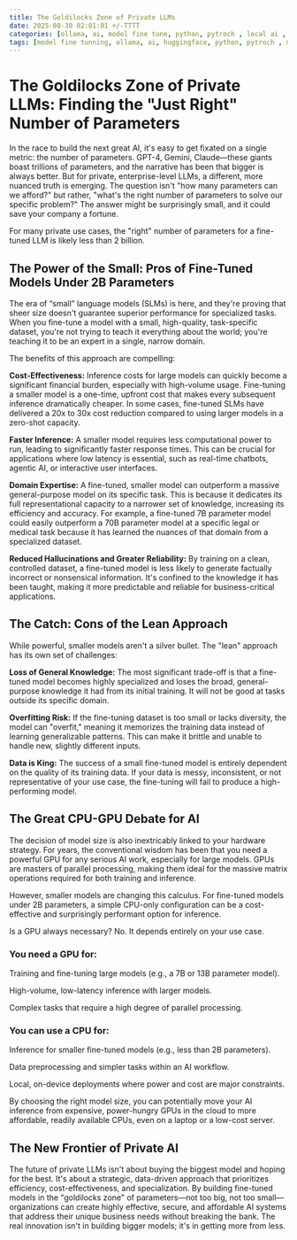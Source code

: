 ```yaml
---
title: The Goldilocks Zone of Private LLMs
date: 2025-08-30 02:01:01 +/-TTTT
categories: [ollama, ai, model fine tune, python, pytroch , local ai , mcp , ai agents ]
tags: [model fine tunning, ollama, ai, huggingface, python, pytroch , mcp , ai agents ]     # TAG names should always be lowercase
---
```

<script data-goatcounter="https://arulwebsite.goatcounter.com/count"
        async src="//gc.zgo.at/count.js"></script>

<script>
    // Append to the <body>; can use a CSS selector to append somewhere else.
    window.goatcounter.visit_count({append: 'body'})
</script>

# The Goldilocks Zone of Private LLMs: Finding the "Just Right" Number of Parameters

In the race to build the next great AI, it's easy to get fixated on a single metric: the number of parameters. GPT-4, Gemini, Claude—these giants boast trillions of parameters, and the narrative has been that bigger is always better. But for private, enterprise-level LLMs, a different, more nuanced truth is emerging. The question isn't "how many parameters can we afford?" but rather, "what's the right number of parameters to solve our specific problem?" The answer might be surprisingly small, and it could save your company a fortune.

For many private use cases, the "right" number of parameters for a fine-tuned LLM is likely less than 2 billion.

## The Power of the Small: Pros of Fine-Tuned Models Under 2B Parameters
The era of “small” language models (SLMs) is here, and they're proving that sheer size doesn't guarantee superior performance for specialized tasks. When you fine-tune a model with a small, high-quality, task-specific dataset, you're not trying to teach it everything about the world; you're teaching it to be an expert in a single, narrow domain.

The benefits of this approach are compelling:

**Cost-Effectiveness:** Inference costs for large models can quickly become a significant financial burden, especially with high-volume usage. Fine-tuning a smaller model is a one-time, upfront cost that makes every subsequent inference dramatically cheaper. In some cases, fine-tuned SLMs have delivered a 20x to 30x cost reduction compared to using larger models in a zero-shot capacity.

**Faster Inference:** A smaller model requires less computational power to run, leading to significantly faster response times. This can be crucial for applications where low latency is essential, such as real-time chatbots, agentic AI, or interactive user interfaces.

**Domain Expertise:** A fine-tuned, smaller model can outperform a massive general-purpose model on its specific task. This is because it dedicates its full representational capacity to a narrower set of knowledge, increasing its efficiency and accuracy. For example, a fine-tuned 7B parameter model could easily outperform a 70B parameter model at a specific legal or medical task because it has learned the nuances of that domain from a specialized dataset.

**Reduced Hallucinations and Greater Reliability:** By training on a clean, controlled dataset, a fine-tuned model is less likely to generate factually incorrect or nonsensical information. It's confined to the knowledge it has been taught, making it more predictable and reliable for business-critical applications.

## The Catch: Cons of the Lean Approach

While powerful, smaller models aren't a silver bullet. The "lean" approach has its own set of challenges:

**Loss of General Knowledge:** The most significant trade-off is that a fine-tuned model becomes highly specialized and loses the broad, general-purpose knowledge it had from its initial training. It will not be good at tasks outside its specific domain.

**Overfitting Risk:** If the fine-tuning dataset is too small or lacks diversity, the model can "overfit," meaning it memorizes the training data instead of learning generalizable patterns. This can make it brittle and unable to handle new, slightly different inputs.

**Data is King:** The success of a small fine-tuned model is entirely dependent on the quality of its training data. If your data is messy, inconsistent, or not representative of your use case, the fine-tuning will fail to produce a high-performing model.

## The Great CPU-GPU Debate for AI

The decision of model size is also inextricably linked to your hardware strategy. For years, the conventional wisdom has been that you need a powerful GPU for any serious AI work, especially for large models. GPUs are masters of parallel processing, making them ideal for the massive matrix operations required for both training and inference.

However, smaller models are changing this calculus. For fine-tuned models under 2B parameters, a simple CPU-only configuration can be a cost-effective and surprisingly performant option for inference.

Is a GPU always necessary?
No. It depends entirely on your use case.

### You need a GPU for:

Training and fine-tuning large models (e.g., a 7B or 13B parameter model).

High-volume, low-latency inference with larger models.

Complex tasks that require a high degree of parallel processing.

### You can use a CPU for:

Inference for smaller fine-tuned models (e.g., less than 2B parameters).

Data preprocessing and simpler tasks within an AI workflow.

Local, on-device deployments where power and cost are major constraints.

By choosing the right model size, you can potentially move your AI inference from expensive, power-hungry GPUs in the cloud to more affordable, readily available CPUs, even on a laptop or a low-cost server.

## The New Frontier of Private AI
The future of private LLMs isn't about buying the biggest model and hoping for the best. It's about a strategic, data-driven approach that prioritizes efficiency, cost-effectiveness, and specialization. By building fine-tuned models in the "goldilocks zone" of parameters—not too big, not too small—organizations can create highly effective, secure, and affordable AI systems that address their unique business needs without breaking the bank. The real innovation isn't in building bigger models; it's in getting more from less. 

